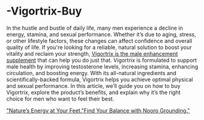 # -Vigortrix-Buy

In the hustle and bustle of daily life, many men experience a decline in energy, stamina, and sexual performance. Whether it’s due to aging, stress, or other lifestyle factors, these changes can affect confidence and overall quality of life. If you're looking for a reliable, natural solution to boost your vitality and reclaim your strength, [Vigortrix is the male enhancement supplement](https://www.offerplox.com/men-health/vigortrix-reviews/) that can help you do just that.
Vigortrix is formulated to support male health by improving testosterone levels, increasing stamina, enhancing circulation, and boosting energy. With its all-natural ingredients and scientifically-backed formula, Vigortrix helps you achieve optimal physical and sexual performance. In this article, we’ll guide you on how to buy Vigortrix, explore the product’s benefits, and explain why it’s the right choice for men who want to feel their best.

["Nature’s Energy at Your Feet."Find Your Balance with Nooro Grounding."](https://www.offerplox.com/e-commerce/nooro-grounding-mat/)
